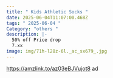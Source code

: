 ```yaml
---
title: " Kids Athletic Socks "
date: 2025-06-04T11:07:00.468Z
tags: " 2025-06-04 "
Category: "others "
description: |-
  50% off Price drop 
  7.xx
image: img/71h-l28z-6l._ac_sx679_.jpg
---
```

https://amzlink.to/az03eBJVujot8  ad